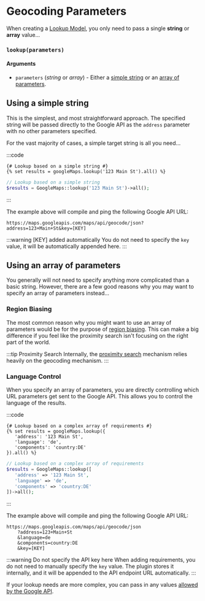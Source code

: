 # Geocoding Parameters

When creating a [Lookup Model](/models/lookup-model/), you only need to pass a single **string** or **array** value...

### `lookup(parameters)`

#### Arguments

- `parameters` (_string_ or _array_) - Either a [simple string](#using-a-simple-string) or an [array of parameters](#using-an-array-of-parameters).

## Using a simple string

This is the simplest, and most straightforward approach. The specified string will be passed directly to the Google API as the `address` parameter with no other parameters specified.

For the vast majority of cases, a simple target string is all you need...

:::code
```twig
{# Lookup based on a simple string #}
{% set results = googleMaps.lookup('123 Main St').all() %}
```
```php
// Lookup based on a simple string
$results = GoogleMaps::lookup('123 Main St')->all();
```
:::

The example above will compile and ping the following Google API URL:

```
https://maps.googleapis.com/maps/api/geocode/json?address=123+Main+St&key=[KEY]
```

:::warning [KEY] added automatically
You do not need to specify the `key` value, it will be automatically appended here.
:::

## Using an array of parameters

You generally will not need to specify anything more complicated than a basic string. However, there are a few good reasons why you may want to specify an array of parameters instead...

### Region Biasing

The most common reason why you might want to use an array of parameters would be for the purpose of [region biasing](/guides/region-biasing/). This can make a big difference if you feel like the proximity search isn't focusing on the right part of the world.

:::tip Proximity Search
Internally, the [proximity search](/proximity-search/) mechanism relies heavily on the geocoding mechanism.
:::

### Language Control

When you specify an array of parameters, you are directly controlling which URL parameters get sent to the Google API. This allows you to control the language of the results.

:::code
```twig
{# Lookup based on a complex array of requirements #}
{% set results = googleMaps.lookup({
   'address': '123 Main St',
   'language': 'de',
   'components': 'country:DE'
}).all() %}
```
```php
// Lookup based on a complex array of requirements
$results = GoogleMaps::lookup([
   'address' => '123 Main St',
   'language' => 'de',
   'components' => 'country:DE'
])->all();
```
:::

The example above will compile and ping the following Google API URL:

```
https://maps.googleapis.com/maps/api/geocode/json
    ?address=123+Main+St
    &language=de
    &components=country:DE
    &key=[KEY]
```

:::warning Do not specify the API key here
When adding requirements, you do not need to manually specify the `key` value. The plugin stores it internally, and it will be appended to the API endpoint URL automatically.
:::

If your lookup needs are more complex, you can pass in any values [allowed by the Google API](https://developers.google.com/maps/documentation/geocoding/overview#geocoding-lookup).
